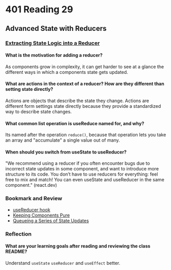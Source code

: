 # 401 Reading 29

## Advanced State with Reducers

### [Extracting State Logic into a Reducer](https://react.dev/learn/extracting-state-logic-into-a-reducer)

#### What is the motivation for adding a reducer?

As components grow in complexity, it can get harder to see at a glance the different ways in which a components state gets updated.

#### What are actions in the context of a reducer? How are they different than setting state directly?

Actions are objects that describe the state they change. Actions are different form settings state directly because they provide a standardized way to describe state changes.

#### What common list operation is useReduce named for, and why?

Its named after the operation `reduce()`, because that operation lets you take an array and "accumulate" a single value out of many.

#### When should you switch from useState to useReducer?

"We recommend using a reducer if you often encounter bugs due to incorrect state updates in some component, and want to introduce more structure to its code. You don’t have to use reducers for everything: feel free to mix and match! You can even useState and useReducer in the same component." (react.dev)

### Bookmark and Review

- [useReducer hook](https://react.dev/reference/react/useReducer)
- [Keeping Components Pure](https://react.dev/learn/keeping-components-pure)
- [Queueing a Series of State Updates](https://react.dev/learn/queueing-a-series-of-state-updates)

### Reflection

#### What are your learning goals after reading and reviewing the class README?

Understand `useState` `useReducer` and `useEffect` better.
